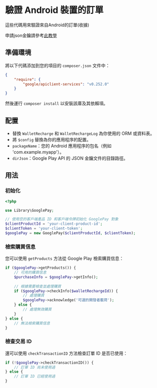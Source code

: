 


# 驗證 Android 裝置的訂單

這些代碼用來驗證來自Android的訂單(收據)

申請json金鑰請參考[此教學](Requesting_Android_Payment_Key_Guide\Guide.md)

## 準備環境

將以下代碼添加到您的項目的 `composer.json` 文件中：

```json
{
    "require": {
        "google/apiclient-services": "v0.252.0"
    }
}
```

然後運行 `composer install` 以安裝該庫及其依賴項。

## 配置

- 替換 `WalletRecharge` 和 `WalletRechargeLog` 為你使用的 ORM 或資料表。
- 將 `$config` 替換為你的應用程序的配置。
- `packageName`：您的 Android 應用程序的包名（例如 'com.example.myapp'）。
- `dirJson`：Google Play API 的 JSON 金鑰文件的目錄路徑。

## 用法

### 初始化

```php
<?php

use Library\GooglePay;

// 使用您的客戶端產品 ID 和客戶端令牌初始化 GooglePay 對象
$clientProductId = 'your-client-product-id';
$clientToken = 'your-client-token';
$googlePay = new GooglePay($clientProductId, $clientToken);
```

### 檢索購買信息

您可以使用 `getProducts` 方法從 Google Play 檢索購買信息：

```php
if ($googlePay->getProducts()) {
    // 可用的購買信息
    $purchaseInfo = $googlePay->getInfo();
    
    // 根據需要檢查並處理購買
    if ($googlePay->checkInfo($walletRechargeId)) {
        // 處理購買
        $googlePay->acknowledge('可選的開發者載荷');
    } else {
        // 處理無效購買
    }
} else {
    // 無法檢索購買信息
}
```

### 檢查交易 ID

還可以使用 `checkTransactionID` 方法檢查訂單 ID 是否已使用：

```php
if (!$googlePay->checkTransactionID()) {
    // 訂單 ID 尚未使用過
} else {
    // 訂單 ID 已經使用過
}
```